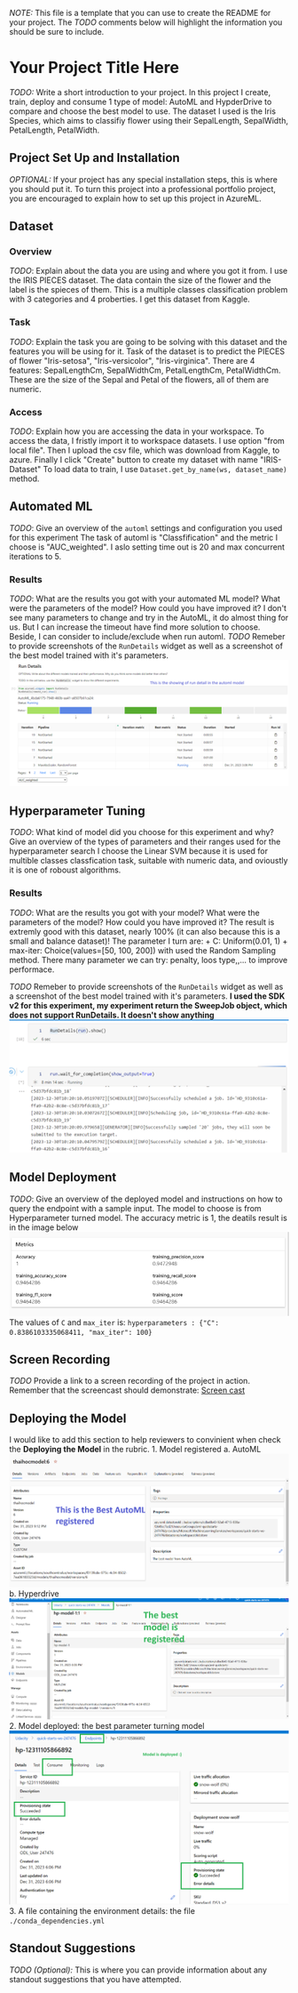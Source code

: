 *NOTE:* This file is a template that you can use to create the README for your project. The *TODO* comments below will highlight the information you should be sure to include.

# Your Project Title Here

*TODO:* Write a short introduction to your project.
In this project I create, train, deploy and consume 1 type of model: AutoML and HypderDrive to compare and choose the best model to use. The dataset I used is the Iris Species, which aims to classifiy flower using their SepalLength, SepalWidth, PetalLength, PetalWidth.

## Project Set Up and Installation
*OPTIONAL:* If your project has any special installation steps, this is where you should put it. To turn this project into a professional portfolio project, you are encouraged to explain how to set up this project in AzureML.

## Dataset

### Overview
*TODO*: Explain about the data you are using and where you got it from.
I use the IRIS PIECES dataset. The data contain the size of the flower and the label is the spieces of them. This is a multiple classes classification problem with 3 categories and 4 proberties. I get this dataset from Kaggle.

### Task
*TODO*: Explain the task you are going to be solving with this dataset and the features you will be using for it.
Task of the dataset is to predict the PIECES of flower "Iris-setosa", "Iris-versicolor", "Iris-virginica". There are 4 features:
SepalLengthCm, SepalWidthCm, PetalLengthCm, PetalWidthCm. These are the size of the Sepal and Petal of the flowers, all of them are numeric.


### Access
*TODO*: Explain how you are accessing the data in your workspace.
To access the data, I fristly import it to workspace datasets. I use option "from local file". Then I upload the csv file, which was download from Kaggle, to azure. Finally I click "Create" button to create my dataset with name "IRIS-Dataset"
To load data to train, I use `Dataset.get_by_name(ws, dataset_name)` method.

## Automated ML
*TODO*: Give an overview of the `automl` settings and configuration you used for this experiment
The task of automl is "Classfification" and the metric I choose is "AUC_weighted". I aslo setting time out is 20 and max concurrent iterations to 5.

### Results
*TODO*: What are the results you got with your automated ML model? What were the parameters of the model? How could you have improved it?
I don't see many parameters to change and try in the AutoML, it do almost thing for us. But I can increase the timeout have find more solution to choose. Beside, I can consider to include/exclude when run automl.
*TODO* Remeber to provide screenshots of the `RunDetails` widget as well as a screenshot of the best model trained with it's parameters.
![RunDetails](./images/autml-rundetails-output.png)

## Hyperparameter Tuning
*TODO*: What kind of model did you choose for this experiment and why? Give an overview of the types of parameters and their ranges used for the hyperparameter search
I choose the Linear SVM because it is used for multible classes classfication task, suitable with numeric data, and ovioustly it is one of roboust algorithms.


### Results
*TODO*: What are the results you got with your model? What were the parameters of the model? How could you have improved it?
The result is extremly good with this dataset, nearly 100% (it can also because this is a small and balance dataset)!
The parameter I turn are:
    + C: Uniform(0.01, 1)
    + max-iter: Choice(values=[50, 100, 200])
with used the Random Sampling method. There many parameter we can try: penalty, loos type,,... to improve performace.

*TODO* Remeber to provide screenshots of the `RunDetails` widget as well as a screenshot of the best model trained with it's parameters.
**I used the SDK v2 for this experiment, my experiment return the SweepJob object, which does not support RunDetails. It doesn't show anything**
![RunDetails](./images/hp-rundetails.png)


## Model Deployment
*TODO*: Give an overview of the deployed model and instructions on how to query the endpoint with a sample input.
The model to choose is from Hyperparameter turned model. The accuracy metric is 1, the deatils result is in the image below
![ModelResult](./images/model-result.png)
The values of `C` and `max_iter` is: `hyperparameters : {"C": 0.8386103335068411, "max_iter": 100}`

## Screen Recording
*TODO* Provide a link to a screen recording of the project in action. Remember that the screencast should demonstrate:
[Screen cast](https://youtu.be/C8zufe5FGNs)
## Deploying the Model
I would like to add this section to help reviewers to convinient when check the **Deploying the Model** in the rubric.
    1. Model registered
        a. AutoML
            ![AutoML registered](./images/auto-registered-model.png)
        b. Hyperdrive
            ![Hyperdrive registered](./images/hp-best-model.png)
    2. Model deployed: the best parameter turning model
    ![deployed model](./images/hp-model-deployed.png)    
    3. A file containing the environment details: the file `./conda_dependencies.yml`

## Standout Suggestions
*TODO (Optional):* This is where you can provide information about any standout suggestions that you have attempted.

